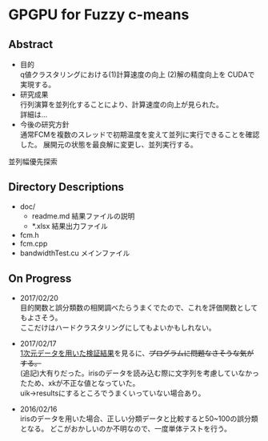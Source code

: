 # GPGPU for Fuzzy c-means

## Abstract
* 目的  
q値クラスタリングにおける(1)計算速度の向上 (2)解の精度向上を
CUDAで実現する。
* 研究成果  
行列演算を並列化することにより、計算速度の向上が見られた。  
詳細は...
* 今後の研究方針  
通常FCMを複数のスレッドで初期温度を変えて並列に実行できることを確認した。
展開元の状態を最良解に変更し、並列実行する。

並列幅優先探索


    

## Directory Descriptions
* doc/
    * readme.md 結果ファイルの説明
    * *.xlsx 結果出力ファイル
* fcm.h
* fcm.cpp
* bandwidthTest.cu メインファイル
    
## On Progress
* 2017/02/20  
目的関数と誤分類数の相関調べたらうまくでたので、これを評価関数としてもよさそう。  
ここだけはハードクラスタリングにしてもよいかもしれない。

* 2017/02/17  
[1次元データを用いた検証結果](output_uik_2d.xlsx)を見るに、<s>プログラムに問題なさそうな気がする。</s>  
(追記)大有りだった。irisのデータを読み込む際に文字列を考慮していなかったため、xkが不正な値となっていた。  
uik→resultsにするところでうまくいっていない場合あり。
* 2016/02/16  
irisのデータを用いた場合、正しい分類データと比較すると50~100の誤分類となる。
どこがおかしいのか不明なので、一度単体テストを行う。
